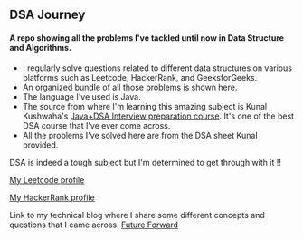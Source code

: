 ## DSA Journey
#### A repo showing all the problems I've tackled until now in Data Structure and Algorithms.

- I regularly solve questions related to different data structures on various platforms such as Leetcode, HackerRank, and GeeksforGeeks. 
- An organized bundle of all those problems is shown here.
- The language I've used is Java.
- The source from where I'm learning this amazing subject is Kunal Kushwaha's [Java+DSA Interview preparation course](https://www.youtube.com/playlist?list=PL9gnSGHSqcnr_DxHsP7AW9ftq0AtAyYqJ). It's one of the best DSA course that I've ever come across.
- All the problems I've solved here are from the DSA sheet Kunal provided.

DSA is indeed a tough subject but I'm determined to get through with it !!

[My Leetcode profile](https://leetcode.com/Harshita026/)

[My HackerRank profile](https://www.hackerrank.com/profile/harshita026_sha1)

Link to my technical blog where I share some different concepts and questions that I came across: [Future Forward](https://hashnode.com/@harshitawrites) 
